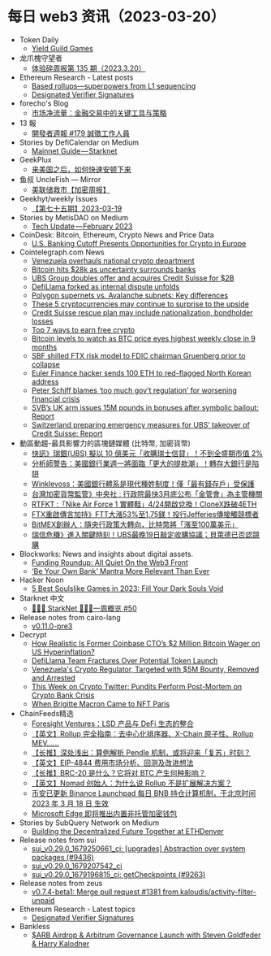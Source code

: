 # 每日 web3 资讯（2023-03-20）

- Token Daily
  - [Yield Guild Games](https://www.tokendaily.co/p/yield-guild-games)
- 龙爪槐守望者
  - [体验碎周报第 135 期（2023.3.20）](http://www.ftium4.com/ux-weekly-135.html)
- Ethereum Research - Latest posts
  - [Based rollups—superpowers from L1 sequencing](https://ethresear.ch/t/based-rollups-superpowers-from-l1-sequencing/15016/17)
  - [Designated Verifier Signatures](https://ethresear.ch/t/designated-verifier-signatures/15100/1)
- forecho's Blog
  - [市场净流量：金融交易中的关键工具与策略](https://blog.forecho.com/market-net-flow.html)
- 13 報
  - [開發者週報 #179 誠徵工作人員](https://www.ethanhuang13.com/p/179)
- Stories by DefiCalendar on Medium
  - [Mainnet Guide — Starknet](https://medium.com/@CalendarDefi/mainnet-guide-starknet-c7935106a863?source=rss-4949be3a0c7a------2)
- GeekPlux
  - [来美国之后，如何快速安顿下来](https://geekplux.com/posts/new-to-us)
- 鱼叔 UncleFish — Mirror
  - [美联储救市【加密周报】](https://mirror.xyz/0xA6DDeA5E7a4eF5c680200BF37984A06c6CFb123D/hSxUbcEx6ul6bE6dO5cM2A4jUlZWtX2F22a38A5MqgM)
- Geekhyt/weekly Issues
  - [【第七十五期】2023-03-19](https://github.com/Geekhyt/weekly/issues/79)
- Stories by MetisDAO on Medium
  - [Tech Update — February 2023](https://metisdao.medium.com/tech-update-february-2023-fcb451d03274?source=rss-bd38879543ea------2)
- CoinDesk: Bitcoin, Ethereum, Crypto News and Price Data
  - [U.S. Banking Cutoff Presents Opportunities for Crypto in Europe](https://www.coindesk.com/consensus-magazine/2023/03/19/us-banking-cutoff-presents-opportunities-for-crypto-in-europe/?utm_medium=referral&utm_source=rss&utm_campaign=headlines)
- Cointelegraph.com News
  - [Venezuela overhauls national crypto department](https://cointelegraph.com/news/venezuela-overhauls-national-crypto-department)
  - [Bitcoin hits $28k as uncertainty surrounds banks](https://cointelegraph.com/news/bitcoin-hits-28k-as-uncertainty-surrounds-banks)
  - [UBS Group doubles offer and acquires Credit Suisse for $2B](https://cointelegraph.com/news/ubs-group-doubles-offer-and-acquires-credit-suisse-for-2b)
  - [DefiLlama forked as internal dispute unfolds](https://cointelegraph.com/news/defillama-forked-as-internal-dispute-unfolds)
  - [Polygon supernets vs. Avalanche subnets: Key differences](https://cointelegraph.com/explained/polygon-supernets-vs-avalanche-subnets-key-differences)
  - [These 5 cryptocurrencies may continue to surprise to the upside](https://cointelegraph.com/news/these-5-cryptocurrencies-may-continue-to-surprise-to-the-upside)
  - [Credit Suisse rescue plan may include nationalization, bondholder losses](https://cointelegraph.com/news/credit-suisse-rescue-plan-may-include-nationalization-bondholder-losses)
  - [Top 7 ways to earn free crypto](https://cointelegraph.com/news/top-7-ways-to-earn-free-crypto)
  - [Bitcoin levels to watch as BTC price eyes highest weekly close in 9 months](https://cointelegraph.com/news/bitcoin-levels-to-watch-as-btc-price-eyes-highest-weekly-close-in-9-months)
  - [SBF shilled FTX risk model to FDIC chairman Gruenberg prior to collapse](https://cointelegraph.com/news/sbf-shilled-ftx-risk-model-to-fdic-chairman-gruenberg-prior-collapse)
  - [Euler Finance hacker sends 100 ETH to red-flagged North Korean address](https://cointelegraph.com/news/euler-finance-hacker-sends-100-eth-to-red-flagged-north-korean-address)
  - [Peter Schiff blames ‘too much gov’t regulation’ for worsening financial crisis](https://cointelegraph.com/news/peter-schiff-blames-too-much-gov-t-regulation-for-worsening-financial-crisis)
  - [SVB’s UK arm issues 15M pounds in bonuses after symbolic bailout: Report](https://cointelegraph.com/news/svb-s-uk-arm-issues-15m-pounds-in-bonuses-after-symbolic-bailout-report)
  - [Switzerland preparing emergency measures for UBS’ takeover of Credit Suisse: Report](https://cointelegraph.com/news/switzerland-preparing-emergency-measures-for-ubs-takeover-of-credit-suisse-report)
- 動區動趨-最具影響力的區塊鏈媒體 (比特幣, 加密貨幣)
  - [快訊》瑞銀(UBS) 擬以 10 億美元「收購瑞士信貸」！不到全盛期市值 2%](https://www.blocktempo.com/ubs-to-buy-credit-suisse-for-1-billion/)
  - [分析師警告：美國銀行業週一將面臨「更大的提款潮」！轉存大銀行是陷阱](https://www.blocktempo.com/more-than-hundred-of-banks-have-risks-similar-to-svb/)
  - [Winklevoss：美國銀行體系是現代種姓制度！僅「最有錢存戶」受保護](https://www.blocktempo.com/tyler-winklevoss-says-us-banking-system-is-a-modern-day-caste-system/)
  - [台灣加密貨幣監管》中央社 : 行政院最快3月底公布「金管會」為主管機關](https://www.blocktempo.com/financial-supervisory-commission-will-regulate-taiwan-crypto-industry/)
  - [RTFKT :「Nike Air Force 1 實體鞋」4/24開啟兌換！CloneX跌破4ETH](https://www.blocktempo.com/rtfkt-will-open-nike-air-force-1-physical-shoe-redemption-on-april-24/)
  - [FTX重啟傳言加持》FTT大漲53%至1.75鎂！投行Jefferies傳接觸競標者](https://www.blocktempo.com/ftt-token-soared-53-percent-beacuse-of-jefferies-acquisition-expected/)
  - [BitMEX創辦人：隨央行政策大轉向，比特幣將「漲至100萬美元」](https://www.blocktempo.com/bimex-cofounder-arthur-hayes-says-btc-will-surpass-1-million/)
  - [瑞信危機》進入關鍵時刻！UBS最晚19日敲定收購協議；貝萊德已否認競購](https://www.blocktempo.com/ubs-in-talks-to-acquire-credit-suisse/)
- Blockworks: News and insights about digital assets.
  - [Funding Roundup: All Quiet On the Web3 Front](https://blockworks.co/news/funding-roundup-all-quiet-on-the-web3-front)
  - [‘Be Your Own Bank’ Mantra More Relevant Than Ever](https://blockworks.co/news/be-your-own-bank)
- Hacker Noon
  - [5 Best Soulslike Games in 2023: Fill Your Dark Souls Void](https://hackernoon.com/5-best-soulslike-games-in-2023-fill-your-dark-souls-void?source=rss)
- Starknet 中文
  - [👩🏽‍🚀 StarkNet 👨🏽‍🚀一周概览 #50](https://starknetzh.substack.com/p/starknet-50-e44)
- Release notes from cairo-lang
  - [v0.11.0-pre3](https://github.com/starkware-libs/cairo-lang/releases/tag/v0.11.0-pre3)
- Decrypt
  - [How Realistic Is Former Coinbase CTO’s $2 Million Bitcoin Wager on US Hyperinflation?](https://decrypt.co/124007/1-million-bitcoin-price-balaji-srinivasan-plausible-debate)
  - [DefiLlama Team Fractures Over Potential Token Launch](https://decrypt.co/123985/defillama-llamafi-team-fork-dispute-token-launch)
  - [Venezuela's Crypto Regulator, Targeted with $5M Bounty, Removed and Arrested](https://decrypt.co/123988/venezuela-crypto-regulator-sunacrip-joselit-ramirez-nicolas-maduro)
  - [This Week on Crypto Twitter: Pundits Perform Post-Mortem on Crypto Bank Crisis](https://decrypt.co/123966/this-week-on-crypto-twitter-crypto-banking-crisis-reaction-analysis)
  - [When Brigitte Macron Came to NFT Paris](https://decrypt.co/122884/brigitte-macron-nft-paris-us-regulation-pushing-crypto-abroad)
- ChainFeeds精选
  - [Foresight Ventures：LSD 产品与 DeFi 生态的整合](https://mp.weixin.qq.com/s/qbM4ygtvfdoPcJvlgdTh0Q)
  - [【英文】Rollup 完全指南：去中心化排序器、X-Chain 原子性、Rollup MEV......](https://joncharbonneau.substack.com/p/rollups-arent-real)
  - [【长推】深处浅出：算例解析  Pendle 机制，或将迎来「复苏」时刻？](https://twitter.com/NintendoDoomed/status/1637025920102940672)
  - [【英文】EIP-4844 费用市场分析、回测及改进想法](https://ethresear.ch/t/eip-4844-fee-market-analysis/15078)
  - [【长推】BRC-20 是什么？它将对 BTC 产生何种影响？](https://twitter.com/0xWatell/status/1637014644425641985)
  - [【英文】Nomad 创始人：为什么说 Rollup 不是扩展解决方案？](https://prestwich.substack.com/p/what-are-rollups)
  - [币安已更新 Binance Launchpad 每日 BNB 持仓计算机制，于北京时间 2023 年 3 月 18 日 生效](https://www.binance.com/en/support/announcement/updates-on-daily-bnb-balance-calculation-for-binance-launchpad-subscription-525a49627f0f4ad8989bbbc6922fc78d)
  - [Microsoft Edge 即将推出内置非托管加密钱包](https://www.bleepingcomputer.com/news/microsoft/microsoft-is-testing-a-built-in-crypto-wallet-in-microsoft-edge/)
- Stories by SubQuery Network on Medium
  - [Building the Decentralized Future Together at ETHDenver](https://subquery.medium.com/building-the-decentralized-future-together-at-ethdenver-a43afb694276?source=rss-363112002081------2)
- Release notes from sui
  - [sui_v0.29.0_1679250661_ci: [upgrades] Abstraction over system packages (#9436)](https://github.com/MystenLabs/sui/releases/tag/sui_v0.29.0_1679250661_ci)
  - [sui_v0.29.0_1679207542_ci](https://github.com/MystenLabs/sui/releases/tag/sui_v0.29.0_1679207542_ci)
  - [sui_v0.29.0_1679196815_ci: getCheckpoints (#9263)](https://github.com/MystenLabs/sui/releases/tag/sui_v0.29.0_1679196815_ci)
- Release notes from zeus
  - [v0.7.4-beta1: Merge pull request #1381 from kaloudis/activity-filter-unpaid](https://github.com/ZeusLN/zeus/releases/tag/v0.7.4-beta1)
- Ethereum Research - Latest topics
  - [Designated Verifier Signatures](https://ethresear.ch/t/designated-verifier-signatures/15100)
- Bankless
  - [$ARB Airdrop & Arbitrum Governance Launch with Steven Goldfeder & Harry Kalodner](http://sites.libsyn.com/247424/arb-airdrop-arbitrum-governance-launch-with-steven-goldfeder-harry-kalodner)
